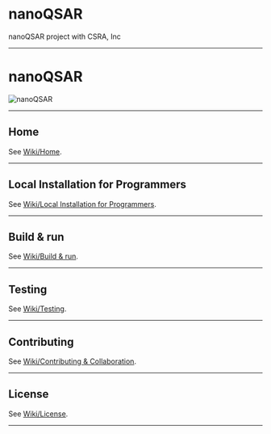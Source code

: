 # nanoQSAR
nanoQSAR project with CSRA, Inc

***
# nanoQSAR
![nanoQSAR](https://www.epa.gov/sites/production/files/2013-06/epa_seal_verysmall_trim.gif)
***
## Home
See [Wiki/Home](https://github.com/USEPA/nanoQSAR/wiki).
***
## Local Installation for Programmers
See [Wiki/Local Installation for Programmers](https://github.com/USEPA/nanoQSAR/wiki/Local-Installation-for-Programmers).
***
## Build & run
See [Wiki/Build & run](https://github.com/USEPA/nanoQSAR/wiki/Build-&-Run).
***
## Testing
See [Wiki/Testing](https://github.com/USEPA/nanoQSAR/wiki/Testing).
***
## Contributing
See [Wiki/Contributing & Collaboration](https://github.com/USEPA/nanoQSAR/wiki/Contributing).
***
## License
See [Wiki/License](https://github.com/USEPA/nanoQSAR/wiki/License).
***

